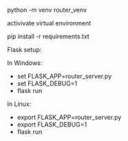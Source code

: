 python -m venv router_venv

activivate virtual environment

pip install -r requirements.txt


Flask setup:

In Windows:
- set FLASK_APP=router_server.py
- set FLASK_DEBUG=1
- flask run

In Linux:
- export FLASK_APP=router_server.py
- export FLASK_DEBUG=1
- flask run